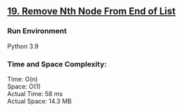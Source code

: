 ## [19. Remove Nth Node From End of List](https://leetcode.com/problems/remove-nth-node-from-end-of-list/)

### Run Environment
Python 3.9

### Time and Space Complexity:
Time: O(n)  
Space: O(1)  
Actual Time: 58 ms  
Actual Space: 14.3 MB
